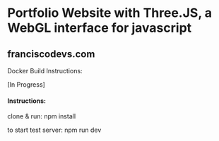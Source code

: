 # Portfolio Website with Three.JS, a WebGL interface for javascript
## franciscodevs.com
Docker Build Instructions:

[In Progress] 



#### Instructions:
clone & run:
npm install

to start test server:
npm run dev


